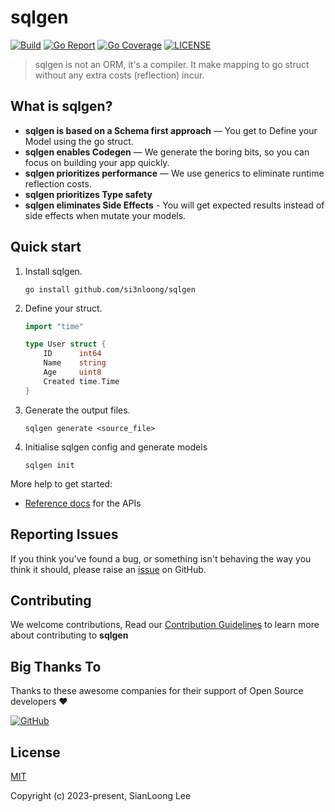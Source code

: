 # sqlgen

[![Build](https://github.com/si3nloong/sqlgen/workflows/test/badge.svg?branch=main)](https://github.com/si3nloong/sqlgen/actions?query=workflow%3Atest)
[![Go Report](https://goreportcard.com/badge/github.com/si3nloong/sqlgen)](https://goreportcard.com/report/github.com/si3nloong/sqlgen)
[![Go Coverage](https://codecov.io/gh/si3nloong/sqlgen/branch/main/graph/badge.svg)](https://codecov.io/gh/si3nloong/sqlgen)
[![LICENSE](https://img.shields.io/github/license/si3nloong/sqlgen)](https://github.com/si3nloong/sqlgen/blob/main/LICENSE)

> sqlgen is not an ORM, it's a compiler. It make mapping to go struct without any extra costs (reflection) incur.

## What is sqlgen?

- **sqlgen is based on a Schema first approach** — You get to Define your Model using the go struct.
- **sqlgen enables Codegen** — We generate the boring bits, so you can focus on building your app quickly.
- **sqlgen prioritizes performance** — We use generics to eliminate runtime reflection costs.
- **sqlgen prioritizes Type safety**
- **sqlgen eliminates Side Effects** - You will get expected results instead of side effects when mutate your models.

## Quick start

1.  Install sqlgen.

    ```console
    go install github.com/si3nloong/sqlgen
    ```

2.  Define your struct.

    ```go
    import "time"

    type User struct {
        ID      int64
        Name    string
        Age     uint8
        Created time.Time
    }
    ```

3.  Generate the output files.

    ```console
    sqlgen generate <source_file>
    ```

4.  Initialise sqlgen config and generate models

    ```console
    sqlgen init
    ```

More help to get started:

- [Reference docs](/docs/API.md) for the APIs

## Reporting Issues

If you think you've found a bug, or something isn't behaving the way you think it should, please raise an [issue](https://github.com/si3nloong/sqlgen/issues) on GitHub.

## Contributing

We welcome contributions, Read our [Contribution Guidelines](https://github.com/si3nloong/sqlgen/blob/main/CONTRIBUTING.md) to learn more about contributing to **sqlgen**

## Big Thanks To

Thanks to these awesome companies for their support of Open Source developers ❤

[![GitHub](https://jstools.dev/img/badges/github.svg)](https://github.com/open-source)

## License

[MIT](https://github.com/si3nloong/sqlgen/blob/main/LICENSE)

Copyright (c) 2023-present, SianLoong Lee
